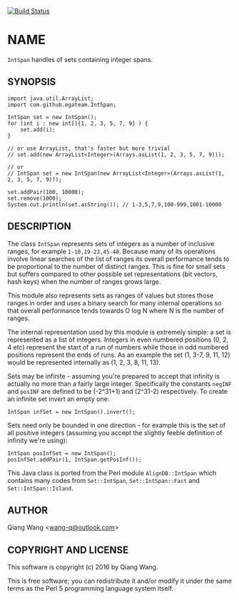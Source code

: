 [![Build Status](https://travis-ci.org/wang-q/jintspan.svg?branch=master)](https://travis-ci.org/wang-q/jintspan)

# NAME

`IntSpan` handles of sets containing integer spans.

## SYNOPSIS

```
import java.util.ArrayList;
import com.github.egateam.IntSpan;

IntSpan set = new IntSpan();
for (int i : new int[]{1, 2, 3, 5, 7, 9} ) {
    set.add(i);
}

// or use ArrayList, that's faster but more trivial
// set.add(new ArrayList<Integer>(Arrays.asList(1, 2, 3, 5, 7, 9)));

// or
// IntSpan set = new IntSpan(new ArrayList<Integer>(Arrays.asList(1, 2, 3, 5, 7, 9)));

set.addPair(100, 10000);
set.remove(1000);
System.out.println(set.asString()); // 1-3,5,7,9,100-999,1001-10000
```

## DESCRIPTION

The class `IntSpan` represents sets of integers as a number of inclusive ranges, for example
`1-10,19-23,45-48`. Because many of its operations involve linear searches of the list of ranges its
overall performance tends to be proportional to the number of distinct ranges. This is fine for
small sets but suffers compared to other possible set representations (bit vectors, hash keys) when
the number of ranges grows large.

This module also represents sets as ranges of values but stores those ranges in order and uses a
binary search for many internal operations so that overall performance tends towards O log N where N
is the number of ranges.

The internal representation used by this module is extremely simple: a set is represented as a list
of integers. Integers in even numbered positions (0, 2, 4 etc) represent the start of a run of
numbers while those in odd numbered positions represent the ends of runs. As an example the set (1,
3-7, 9, 11, 12) would be represented internally as (1, 2, 3, 8, 11, 13).

Sets may be infinite - assuming you're prepared to accept that infinity is actually no more than a
fairly large integer. Specifically the constants `negINF` and `posINF` are defined to be (-2^31+1)
and (2^31-2) respectively. To create an infinite set invert an empty one:

```
IntSpan infSet = new IntSpan().invert();
```

Sets need only be bounded in one direction - for example this is the set of all positive integers
(assuming you accept the slightly feeble definition of infinity we're using):

```
IntSpan posInfSet = new IntSpan();
posInfSet.addPair(1, IntSpan.getPosInf());
```

This Java class is ported from the Perl module `AlignDB::IntSpan` which contains many codes from
`Set::IntSpan`, `Set::IntSpan::Fast` and `Set::IntSpan::Island`.

## AUTHOR

Qiang Wang &lt;wang-q@outlook.com&gt;

## COPYRIGHT AND LICENSE

This software is copyright (c) 2016 by Qiang Wang.

This is free software; you can redistribute it and/or modify it under the same terms as the Perl 5
programming language system itself.
